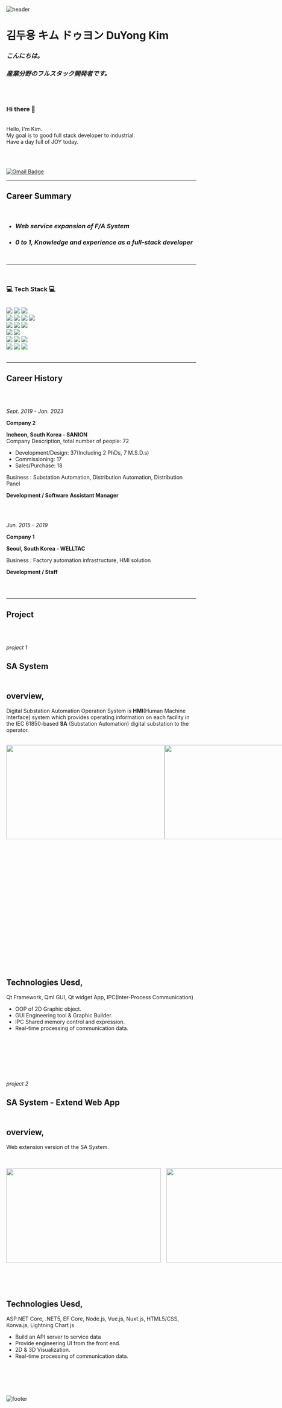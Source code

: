 ![header](https://capsule-render.vercel.app/api?type=waving&&color=gradient&height=100&section=header&fontSize=90)

# 김두용 キム ドゥヨン DuYong Kim


### _こんにちは。_
### _産業分野のフルスタック開発者です。_
<div>
<br/>
<br/>
<h3>Hi there 👋</h3><br/>
Hello, I'm Kim.<br/>
My goal is to  good full stack developer to industrial.<br/>
Have a day full of JOY today.


<br/><br/>



 [![Gmail Badge](https://img.shields.io/badge/Gmail-d14836?style=flat-square&logo=Gmail&logoColor=white&link=mailto:jjuhee0913@gmail.com)](mailto:endyd112@gmail.com)
<!-- [![Blog Badge](http://img.shields.io/badge/-Blog-green?style=flat-square&logo=Naver&link=https://blog.naver.com/112)](https://blog.naver.com/112) -->


---
## **Career Summary**

<br/>

- ###  *Web service expansion of F/A System*
- ###  *0 to 1, Knowledge and experience as a full-stack developer*
<br/>

---

<br/>
<h3>💻 Tech Stack 💻</h3>

<br/>
<img src="https://img.shields.io/badge/C-A8B9CC?style=flat-square&logo=C&logoColor=white"/>
<img src="https://img.shields.io/badge/c++-00599C?style=flat-square&logo=c%2B%2B&logoColor=white">
<img src="https://img.shields.io/badge/c%23-%23239120.svg?style=flat-square&logo=c-sharp&logoColor=white">
<br>
<img src="https://img.shields.io/badge/.NET-5C2D91?style=flat-square&logo=.net&logoColor=white"/>
<img src="https://img.shields.io/badge/Qt-%23217346.svg?style=flat-square&logo=Qt&logoColor=white"/>
<img src="https://img.shields.io/badge/Java-4FC08D.svg?style=flat-square&logo=Spring&logoColor=white"/>
<img src="https://img.shields.io/badge/PLSQL-%23917346.svg?style=flat-square&logo=SQL&logoColor=white"/>
<br>

<img src="https://img.shields.io/badge/JavaScript-F7DF1E?style=flat-square&logo=JavaScript&logoColor=white"/>
<img src="https://img.shields.io/badge/vuejs-%2335495e.svg?style=flat-square&logo=vuedotjs&logoColor=%234FC08D"/>
<img src="https://img.shields.io/badge/Nuxt.js-000000?style=flat-square&logo=Nuxt.js&logoColor=white"/>
<br>
<img src="https://img.shields.io/badge/html5-%23E34F26.svg?style=flat-square&logo=html5&logoColor=white"/>
<img src="https://img.shields.io/badge/bootstrap-%23563D7C.svg?style=flat-square&logo=bootstrap&logoColor=white"/>
<br>
<img src="https://img.shields.io/badge/chart.js-F5788D.svg?style=flat-square&logo=chart.js&logoColor=white"/>
<img src="https://img.shields.io/badge/threejs-black?style=flat-square&logo=three.js&logoColor=white"/>
<img src="https://img.shields.io/badge/WebGL-990000?logo=webgl&logoColor=white&style=flat-square"/>
<br>

<img src="https://img.shields.io/badge/Git-F05032?style=flat-square&logo=Git&logoColor=white"/>
<img src="https://img.shields.io/badge/Microsoft%20SQL%20Sever-CC2927?style=flat-square&logo=microsoft%20sql%20server&ogoColor=white"/>
<img src="https://img.shields.io/badge/JIRA-F05032?style=flat-square&logo=Jira&logoColor=white"/>


</div>

<br/>

---

## **Career History**
<br/><br/>


_Sept. 2019 - Jan. 2023_


**Company 2**

**Incheon, South Korea - SANION** <br>
Company Description,
total number of people: 72
- Development/Design: 37(Including 2 PhDs, 7 M.S.D.s)
- Commissioning: 17
- Sales/Purchase: 18

Business :
Substation Automation,
Distribution Automation,
Distribution Panel


**Development / Software**
**Assistant Manager**

<br/><br/>


_Jun. 2015 - 2019_

**Company 1**

**Seoul, South Korea - WELLTAC** <br>

Business :
Factory automation infrastructure, HMI solution


**Development / Staff**






<br/><br/>

---


## **Project**
<br/><br/>

*project 1*

## SA System <br><br>

## overview,


Digital Substation Automation Operation System is **HMI**(Human Machine Interface) system which provides operating information on each facility in the IEC 61850-based **SA** (Substation Automation) digital substation to the operator.

<br/>

<div style="display:flex;">
 <img src="https://user-images.githubusercontent.com/26294051/208060040-d0f57bca-79b6-4474-9570-1ad0e1af6151.png" width="420px" height="250px" />
 <img src="https://user-images.githubusercontent.com/26294051/208050660-8ae2321a-f15d-456c-a56d-8cfd1cd897a1.png" width="415px" height="250px" />
 <img src="https://user-images.githubusercontent.com/26294051/208060046-83708df4-f25b-4a13-a969-bff2850456be.png" width="840px" height="520px" style="margin-top:20px">
</div>

<br/><br/>


## Technologies Uesd,

Qt Framework, Qml GUI, Qt widget App,  IPC(Inter-Process Communication)
- OOP of 2D Graphic object.
- GUI Engineering tool & Graphic Builder.
- IPC Shared memory control and expression.
- Real-time processing of communication data.

<br/><br/>
<br/><br/>
<br/><br/>

*project 2*

## SA System - Extend Web App<br><br>

## overview,


Web extension version of the SA System.<br>

<br/>
<br/>
<div style="display:flex;">
 <img src="https://user-images.githubusercontent.com/26294051/208060292-962629dd-9e77-48b2-b5bc-62d2bfa8d9ec.png" width="410px" height="250px" style="margin-right:15px">
 <img src="https://user-images.githubusercontent.com/26294051/208060036-dbac134e-47ce-4178-b8db-c4ee6a2feb87.png" width="410px" height="250px" >

 <img src="https://user-images.githubusercontent.com/26294051/208060024-21eacd01-c214-4a70-b973-1c44f1b48fe3.png" width="410px" height="250px" style="margin-right:15px;margin-top:20px;">
 <img src="https://user-images.githubusercontent.com/26294051/208060034-f84dc817-594e-4c1b-88f1-2b10b6e040cb.png" width="410px" height="250px" >

 <img src="https://user-images.githubusercontent.com/26294051/208060051-eadaa3c8-ecf7-41ae-b7cc-1184bdd093af.png" width="410px" height="250px" style="margin-right:15px;margin-top:20px;">
 <img src="https://user-images.githubusercontent.com/26294051/208060038-e2f80fa0-85d8-4211-8f42-02075c0364f6.png" width="410px" height="250px" >

 <img src="https://user-images.githubusercontent.com/26294051/208060032-1874f393-ceb2-45dd-94bc-c16f7ccf5092.png" width="410px" height="250px" style="margin-right:15px;margin-top:20px;">
 <img src="https://user-images.githubusercontent.com/26294051/208060039-af443daf-7ce6-446e-a9a4-ac3db9ec2fa9.png" width="410px" height="250px" >
</div>


<br/><br/>


## Technologies Uesd,

ASP.NET Core, .NET5, EF Core, Node.js, Vue.js, Nuxt.js, HTML5/CSS, Konva.js, Lightning Chart js
- Build an API server to service data
- Provide engineering UI from the front end.
- 2D & 3D Visualization.
- Real-time processing of communication data.


<br/>
<br/>
<br/>
<br/>





![footer](https://capsule-render.vercel.app/api?type=waving&&color=gradient&height=100&section=footer&fontSize=90)




